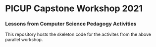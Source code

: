 # PICUP Capstone Workshop 2021

### Lessons from Computer Science Pedagogy Activities

This repository hosts the skeleton code for the activites 
from the above parallel workshop.

